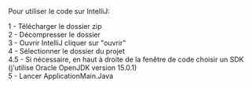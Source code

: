 Pour utiliser le code sur IntelliJ:

1 - Télécharger le dossier zip  
2 - Décompresser le dossier  
3 - Ouvrir IntelliJ cliquer sur "ouvrir"  
4 - Sélectionner le dossier du projet  
4.5 - Si nécessaire, en haut à droite de la fenêtre de code choisir un SDK (j'utilise Oracle OpenJDK version 15.0.1)  
5 - Lancer ApplicationMain.Java  
